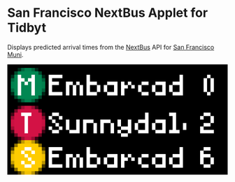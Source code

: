 # San Francisco NextBus Applet for Tidbyt

Displays predicted arrival times from the [NextBus](https://www.nextbus.com) API for [San Francisco Muni](https://www.sfmta.com/).

![San Francisco NextBus Applet for Tidbyt](sf_next_muni.gif)
